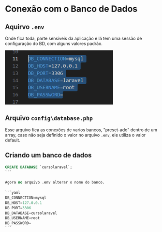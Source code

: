 # Conexão com o Banco de Dados

## Aquirvo `.env`

Onde fica toda, parte sensiveis da aplicação e lá tem uma sessão de configuração do BD, com alguns valores padrão.

![bd-env](/img/env_bd.png)

## Arquivo `config\database.php`

Esse arquivo fica as conexões de varios bancos, "preset-ado" dentro de um array, caso não seja definido o valor no arquivo `.env`, ele utiliza o valor default.

## Criando um banco de dados

````sql
CREATE DATABASE `cursolaravel`;
```

Agora no arquivo .env alterar o nome do banco.

```yaml
DB_CONNECTION=mysql
DB_HOST=127.0.0.1
DB_PORT=3306
DB_DATABASE=cursolaravel
DB_USERNAME=root
DB_PASSWORD=
```
